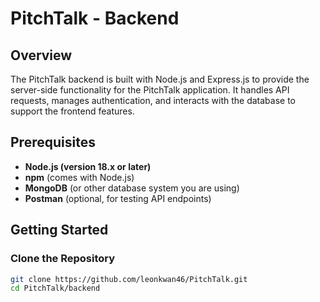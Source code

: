 # PitchTalk - Backend

## Overview

The PitchTalk backend is built with Node.js and Express.js to provide the server-side functionality for the PitchTalk application. It handles API requests, manages authentication, and interacts with the database to support the frontend features.

## Prerequisites

- **Node.js (version 18.x or later)**
- **npm** (comes with Node.js)
- **MongoDB** (or other database system you are using)
- **Postman** (optional, for testing API endpoints)

## Getting Started

### Clone the Repository

```bash
git clone https://github.com/leonkwan46/PitchTalk.git
cd PitchTalk/backend
